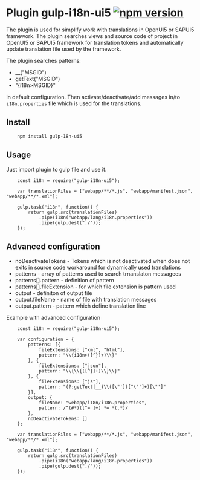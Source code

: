 # Plugin gulp-i18n-ui5 [![npm version](https://badge.fury.io/js/gulp-i18n-ui5)](http://badge.fury.io/js/gulp-i18n-ui5)

The plugin is used for simplify work with translations in OpenUI5 or SAPUI5
framework.  The plugin searches views and source code of project in
OpenUI5 or SAPUI5 framework for translation tokens and automatically update
translation file used by the framework.

The plugin searches patterns:

  * \_\_("MSGID")
  * getText("MSGID")
  * "{i18n&gt;MSGID}"

in default configuration.  Then activate/deactivate/add messages in/to
`i18n.properties` file which is used for the translations.

## Install

```
	npm install gulp-18n-ui5
```

## Usage

Just import plugin to gulp file and use it.

```
	const i18n = require("gulp-i18n-ui5");

	var translationFiles = ["webapp/**/*.js", "webapp/manifest.json", "webapp/**/*.xml"];

	gulp.task("i18n", function() {
		return gulp.src(translationFiles)
			.pipe(i18n("webapp/lang/i18n.properties"))
			.pipe(gulp.dest("./"));
	});
```

## Advanced configuration

 * noDeactivateTokens - Tokens which is not deactivated when does not exits in source code workaround for dynamically used translations
 * patterns - array of patterns used to search trnanslaton messagees
 * patterns[].pattern - definition of pattern
 * patterns[].fileExtension - for which file extension is pattern used
 * output - definiton of output file
 * output.fileName - name of file with translation messages
 * output.pattern - pattern which define translation line

Example with advanced configuration

```
	const i18n = require("gulp-i18n-ui5");

	var configuration = {
		patterns: [{
			fileExtensions: ["xml", "html"],
			pattern: "\\{i18n>([^}]+)\\}"
		}, {
			fileExtensions: ["json"],
			pattern: "\\{\\{([^}]+)\\}\\}"
		}, {
			fileExtensions: ["js"],
			pattern: "(?:getText|__)\\([\"']([^\"']+)[\"']"
		}],
		output: {
			fileName: "webapp/i18n/i18n.properties",
			pattern: /^(#*)([^= ]+) *= *(.*)/
		},
		noDeactivateTokens: []
	};

	var translationFiles = ["webapp/**/*.js", "webapp/manifest.json", "webapp/**/*.xml"];

	gulp.task("i18n", function() {
		return gulp.src(translationFiles)
			.pipe(i18n("webapp/lang/i18n.properties"))
			.pipe(gulp.dest("./"));
	});

```
